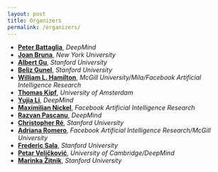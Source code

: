```yaml
---
layout: post
title: Organizers
permalink: /organizers/
---
```


- [**Peter Battaglia**](https://scholar.google.com/citations?user=nQ7Ij30AAAAJ), *DeepMind*
- [**Joan Bruna**](https://cims.nyu.edu/~bruna/), *New York University*
- [**Albert Gu**](http://web.stanford.edu/~albertgu/), *Stanford University*
- [**Beliz Gunel**](https://www.linkedin.com/in/beliz-gunel-7252bb78/), *Stanford University*
- [**William L. Hamilton**](https://williamleif.github.io), *McGill University/Mila/Facebook Artificial Intelligence Research*
- [**Thomas Kipf**](http://tkipf.github.io), *University of Amsterdam*
- [**Yujia Li**](https://scholar.google.com/citations?user=UY7CtEwAAAAJ&hl=en), *DeepMind*
- [**Maximilian Nickel**](https://mnick.github.io), *Facebook Artificial Intelligence Research*
- [**Razvan Pascanu**](https://sites.google.com/view/razp), *DeepMind*
- [**Christopher Ré**](https://cs.stanford.edu/people/chrismre/), *Stanford University*
- [**Adriana Romero**](https://sites.google.com/site/adriromsor/home), *Facebook Artificial Intelligence Research/McGill University*
- [**Frederic Sala**](https://stanford.edu/~fredsala/), *Stanford University*
- [**Petar Veličković**](https://www.cst.cam.ac.uk/~pv273/), *University of Cambridge/DeepMind*
- [**Marinka Žitnik**](https://stanford.edu/~marinka/), *Stanford University*
